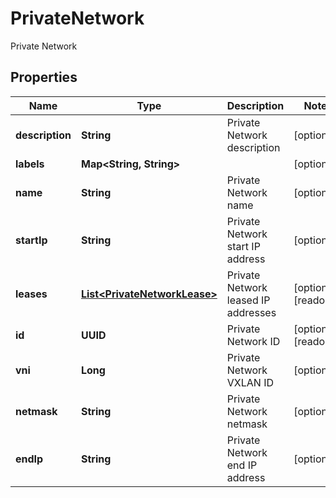 

# PrivateNetwork

Private Network

## Properties

| Name | Type | Description | Notes |
|------------ | ------------- | ------------- | -------------|
|**description** | **String** | Private Network description |  [optional] |
|**labels** | **Map&lt;String, String&gt;** |  |  [optional] |
|**name** | **String** | Private Network name |  [optional] |
|**startIp** | **String** | Private Network start IP address |  [optional] |
|**leases** | [**List&lt;PrivateNetworkLease&gt;**](PrivateNetworkLease.md) | Private Network leased IP addresses |  [optional] [readonly] |
|**id** | **UUID** | Private Network ID |  [optional] [readonly] |
|**vni** | **Long** | Private Network VXLAN ID |  [optional] |
|**netmask** | **String** | Private Network netmask |  [optional] |
|**endIp** | **String** | Private Network end IP address |  [optional] |



